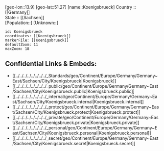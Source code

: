 ﻿---
location: [51.27,13.9] 
mapzoom: [7,12] 
mapmarker: city 
type: City
tags:
- geo/City


SpocWebEntityId: 31748
isDeleted: false
confidential: public

---
[geo-lon::13.9] 
[geo-lat::51.27] 
[name::Koenigsbrueck] 
Country :: [[Germany]]  
State :: [[Sachsen]]  
[Population::] 
[Unknown::] 


```leaflet
id: Koenigsbrueck
coordinates: [[Koenigsbrueck]] 
markerFile: [[Koenigsbrueck]] 
defaultZoom: 11 
maxZoom: 18
```


## Confidential Links & Embeds: 
- [[../../../../../../../../_Standards/geo/Continent/Europe/Germany/Germany~East/Sachsen/City/Koenigsbrueck|Koenigsbrueck]] 
- [[../../../../../../../../_public/geo/Continent/Europe/Germany/Germany~East/Sachsen/City/Koenigsbrueck.public|Koenigsbrueck.public]] 
- [[../../../../../../../../_internal/geo/Continent/Europe/Germany/Germany~East/Sachsen/City/Koenigsbrueck.internal|Koenigsbrueck.internal]] 
- [[../../../../../../../../_protect/geo/Continent/Europe/Germany/Germany~East/Sachsen/City/Koenigsbrueck.protect|Koenigsbrueck.protect]] 
- [[../../../../../../../../_private/geo/Continent/Europe/Germany/Germany~East/Sachsen/City/Koenigsbrueck.private|Koenigsbrueck.private]] 
- [[../../../../../../../../_personal/geo/Continent/Europe/Germany/Germany~East/Sachsen/City/Koenigsbrueck.personal|Koenigsbrueck.personal]] 
- [[../../../../../../../../_secret/geo/Continent/Europe/Germany/Germany~East/Sachsen/City/Koenigsbrueck.secret|Koenigsbrueck.secret]] 
